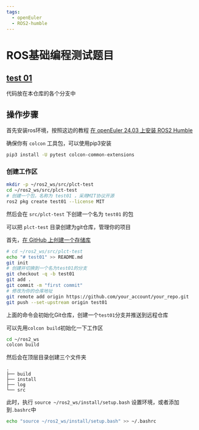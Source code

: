 ```yaml
---
tags:
  - openEuler
  - ROS2-humble
---
```

# ROS基础编程测试题目

## [test 01](https://github.com/discodyer/shutsuryoku/tree/test01)

<!-- ## test 02

 - 新建功能包，编写第一个ROS节点实现TF发布功能：发布/world_link到/base_link的静态TF（可自定义）以及/base_link到/camera_link的动态TF（可自定义）
 - 编写第二个ROS节点实现TF监听功能：监听/camera_link到/base_link的动态TF并在终端打印输出
 - 启动rviz查看TF的实时变化

## test 03

 - 新建功能包，设计一个名为 PerformMathOperation 的服务接口，该接口用于执行基本的数学运算，包括加法、减法、乘法和除法。服务的请求为两个数num和需要操作的类型（加法、减法、乘法和除法，服务的返回为计算结果
 - 分别编写服务端节点和客户端节点实现上面的功能
 - 客户端允许在启动时以参数的形式输入两个num的值和需要操作的类型， 当接收到服务返回的结果后，将结果以话题的形式发布出来

## test 04

 - 新建功能包，自定义action通信接口让小乌龟走一条直线并反馈执行过程和结果。action的goal为start_move，feedback为小乌龟的odom信息（可以设置一定的更新频率），goal为小乌龟是否完成目标（走完自定义的一段路程）
 - 编写action的服务端和客户端程序

## test 05

 - 安装usb_cam或其他USB摄像头驱动包驱动笔记本电脑自带的摄像头
 - 新建功能包，编写节点实时订阅摄像头发布的图像话题消息并将ROS图像消息转换为OpenCV图像
 - 在图像右上角绘制矩形，再将OpenCV图像转换回ROS图像消息重新发布到一个新的话题
 - 用rviz或者rqt_image_view显示图像消息 -->

代码放在本仓库的各个分支中

## 操作步骤

首先安装ros环境，按照这边的教程 [在 openEuler 24.03 上安装 ROS2 Humble](/src/2-oe-ros2-test/2-1-install-ros2-on-oe2403.md)

确保你有 `colcon` 工具包，可以使用pip3安装

```bash
pip3 install -U pytest colcon-common-extensions
```

### 创建工作区

```bash
mkdir -p ~/ros2_ws/src/plct-test
cd ~/ros2_ws/src/plct-test
# 创建一个包，名称为 test01 ，采用MIT协议开源
ros2 pkg create test01 --license MIT
```

然后会在 `src/plct-test` 下创建一个名为 `test01` 的包

可以把 `plct-test` 目录创建为git仓库，管理你的项目

首先，[在 GitHub 上创建一个存储库](https://docs.github.com/zh/repositories/creating-and-managing-repositories/creating-a-new-repository)

```bash
# cd ~/ros2_ws/src/plct-test
echo "# test01" >> README.md
git init
# 创建并切换到一个名为test01的分支
git checkout -q -b test01
git add .
git commit -m "first commit"
# 修改为你的仓库地址
git remote add origin https://github.com/your_account/your_repo.git
git push --set-upstream origin test01
```

上面的命令会初始化Git仓库，创建一个`test01`分支并推送到远程仓库

可以先用`colcon build`初始化一下工作区

```bash
cd ~/ros2_ws
colcon build
```

然后会在顶层目录创建三个文件夹

```text
.
├── build
├── install
├── log
└── src
```

此时，执行 `source ~/ros2_ws/install/setup.bash` 设置环境，或者添加到`.bashrc`中

```bash
echo "source ~/ros2_ws/install/setup.bash" >> ~/.bashrc
```